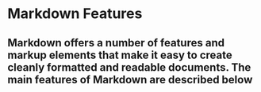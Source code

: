 # Markdown Features

## Markdown offers a number of features and markup elements that make it easy to create cleanly formatted and readable documents. The main features of Markdown are described below
